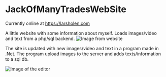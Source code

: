 # JackOfManyTradesWebSite

Currently online at https://larsholen.com

A little website with some information about myself.  Loads images/video and text from a php/sql backend.
![Image from website](https://larsholen.com/images/Untitled-3.jpg)

The site is updated with new images/video and text in a program made in .Net.  The program upload
images to the server and adds texts/information to a sql db.

![Image of the editor](https://larsholen.com/images/ui.jpg)

